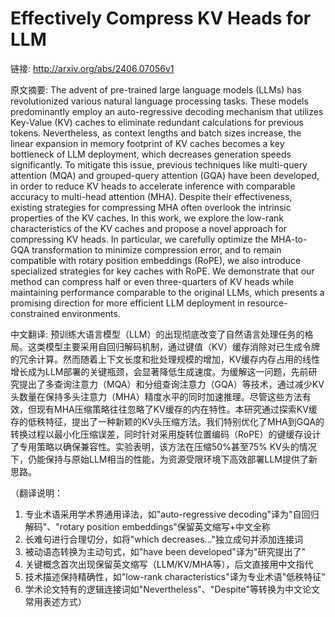 # Effectively Compress KV Heads for LLM

链接: http://arxiv.org/abs/2406.07056v1

原文摘要:
The advent of pre-trained large language models (LLMs) has revolutionized
various natural language processing tasks. These models predominantly employ an
auto-regressive decoding mechanism that utilizes Key-Value (KV) caches to
eliminate redundant calculations for previous tokens. Nevertheless, as context
lengths and batch sizes increase, the linear expansion in memory footprint of
KV caches becomes a key bottleneck of LLM deployment, which decreases
generation speeds significantly. To mitigate this issue, previous techniques
like multi-query attention (MQA) and grouped-query attention (GQA) have been
developed, in order to reduce KV heads to accelerate inference with comparable
accuracy to multi-head attention (MHA). Despite their effectiveness, existing
strategies for compressing MHA often overlook the intrinsic properties of the
KV caches. In this work, we explore the low-rank characteristics of the KV
caches and propose a novel approach for compressing KV heads. In particular, we
carefully optimize the MHA-to-GQA transformation to minimize compression error,
and to remain compatible with rotary position embeddings (RoPE), we also
introduce specialized strategies for key caches with RoPE. We demonstrate that
our method can compress half or even three-quarters of KV heads while
maintaining performance comparable to the original LLMs, which presents a
promising direction for more efficient LLM deployment in resource-constrained
environments.

中文翻译:
预训练大语言模型（LLM）的出现彻底改变了自然语言处理任务的格局。这类模型主要采用自回归解码机制，通过键值（KV）缓存消除对已生成令牌的冗余计算。然而随着上下文长度和批处理规模的增加，KV缓存内存占用的线性增长成为LLM部署的关键瓶颈，会显著降低生成速度。为缓解这一问题，先前研究提出了多查询注意力（MQA）和分组查询注意力（GQA）等技术，通过减少KV头数量在保持多头注意力（MHA）精度水平的同时加速推理。尽管这些方法有效，但现有MHA压缩策略往往忽略了KV缓存的内在特性。本研究通过探索KV缓存的低秩特征，提出了一种新颖的KV头压缩方法。我们特别优化了MHA到GQA的转换过程以最小化压缩误差，同时针对采用旋转位置编码（RoPE）的键缓存设计了专用策略以确保兼容性。实验表明，该方法在压缩50%甚至75% KV头的情况下，仍能保持与原始LLM相当的性能，为资源受限环境下高效部署LLM提供了新思路。

（翻译说明：
1. 专业术语采用学术界通用译法，如"auto-regressive decoding"译为"自回归解码"、"rotary position embeddings"保留英文缩写+中文全称
2. 长难句进行合理切分，如将"which decreases..."独立成句并添加连接词
3. 被动语态转换为主动句式，如"have been developed"译为"研究提出了"
4. 关键概念首次出现保留英文缩写（LLM/KV/MHA等），后文直接用中文指代
5. 技术描述保持精确性，如"low-rank characteristics"译为专业术语"低秩特征"
6. 学术论文特有的逻辑连接词如"Nevertheless"、"Despite"等转换为中文论文常用表述方式）
